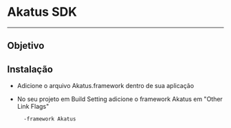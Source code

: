 # Akatus SDK
--------------

## Objetivo


## Instalação

- Adicione o arquivo Akatus.framework dentro de sua aplicação
- No seu projeto em Build Setting adicione o framework Akatus em "Other Link Flags"

        -framework Akatus



